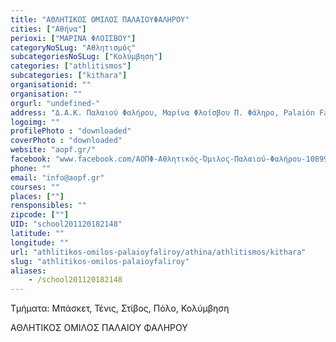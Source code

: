 ```yaml
---
title: "ΑΘΛΗΤΙΚΟΣ ΟΜΙΛΟΣ ΠΑΛΑΙΟΥΦΑΛΗΡΟΥ"
cities: ["Αθήνα"]
perioxi: ["ΜΑΡΙΝΑ ΦΛΟΙΣΒΟΥ"]
categoryNoSLug: "Αθλητισμός"
subcategoriesNoSLug: ["Κολύμβηση"]
categories: ["athlitismos"]
subcategories: ["kithara"]
organisationid: ""
organisation: ""
orgurl: "undefined-"
address: "Δ.Α.Κ. Παλαιού Φαλήρου, Μαρίνα Φλοίσβου Π. Φάληρο, Palaión Fáliron, Attiki, Greece"
logoimg: ""
profilePhoto : "downloaded"
coverPhoto : "downloaded"
website: "aopf.gr/"
facebook: "www.facebook.com/ΑΟΠΦ-Αθλητικός-Όμιλος-Παλαιού-Φαλήρου-108990062574253/"
phone: ""
email: "info@aopf.gr"
courses: ""
places: [""]
rensponsibles: ""
zipcode: [""]
UID: "school201120182148"
latitude: ""
longitude: ""
url: "athlitikos-omilos-palaioyfaliroy/athina/athlitismos/kithara"
slug: "athlitikos-omilos-palaioyfaliroy"
aliases:
    - /school201120182148
---
```



Τμήματα: Μπάσκετ, Τένις, Στίβος, Πόλο, Κολύμβηση

ΑΘΛΗΤΙΚΟΣ ΟΜΙΛΟΣ ΠΑΛΑΙΟΥ ΦΑΛΗΡΟΥ